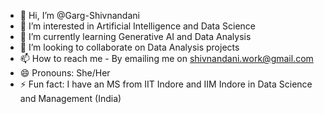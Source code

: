 - 👋 Hi, I’m @Garg-Shivnandani
- 👀 I’m interested in Artificial Intelligence and Data Science
- 🌱 I’m currently learning Generative AI and Data Analysis
- 💞️ I’m looking to collaborate on Data Analysis projects
- 📫 How to reach me - By emailing me on shivnandani.work@gmail.com
- 😄 Pronouns: She/Her
- ⚡ Fun fact: I have an MS from IIT Indore and IIM Indore in Data Science and Management (India)

<!---
Garg-Shivnandani/Garg-Shivnandani is a ✨ special ✨ repository because its `README.md` (this file) appears on your GitHub profile.
You can click the Preview link to take a look at your changes.
--->
